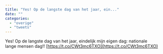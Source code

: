 ```yaml
---
title: "Yes! Op de langste dag van het jaar, ein..."
date: ""
categories: 
  - "overige"
  - "tweets"
---
```


Yes! Op de langste dag van het jaar, eindelijk mijn eigen dag: nationale lange mensen dag!! [https://t.co/CWt3mc6TXO](https://t.co/CWt3mc6TXO)
